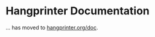 # Hangprinter Documentation
... has moved to [hangprinter.org/doc](https://hangprinter.org/doc/v4).
